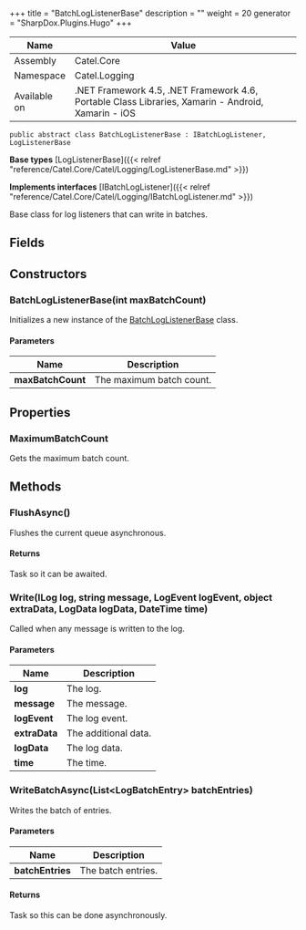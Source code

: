 

+++
title = "BatchLogListenerBase" 
description = ""
weight = 20
generator = "SharpDox.Plugins.Hugo"
+++

Name|Value
---|---
Assembly|Catel.Core
Namespace|Catel.Logging
Available on|.NET Framework 4.5, .NET Framework 4.6, Portable Class Libraries, Xamarin - Android, Xamarin - iOS

```
public abstract class BatchLogListenerBase : IBatchLogListener, LogListenerBase
```

**Base types**
[LogListenerBase]({{< relref "reference/Catel.Core/Catel/Logging/LogListenerBase.md" >}})

**Implements interfaces**
[IBatchLogListener]({{< relref "reference/Catel.Core/Catel/Logging/IBatchLogListener.md" >}})

Base class for log listeners that can write in batches.

## Fields

## Constructors

### BatchLogListenerBase(int maxBatchCount)

Initializes a new instance of the [BatchLogListenerBase](#) class.

#### Parameters

Name|Description
---|---
**maxBatchCount**|The maximum batch count.

## Properties

### MaximumBatchCount

Gets the maximum batch count.

## Methods

### FlushAsync()

Flushes the current queue asynchronous.

#### Returns

Task so it can be awaited.

### Write(ILog log, string message, LogEvent logEvent, object extraData, LogData logData, DateTime time)

Called when any message is written to the log.

#### Parameters

Name|Description
---|---
**log**|The log.
**message**|The message.
**logEvent**|The log event.
**extraData**|The additional data.
**logData**|The log data.
**time**|The time.

### WriteBatchAsync(List&lt;LogBatchEntry&gt; batchEntries)

Writes the batch of entries.

#### Parameters

Name|Description
---|---
**batchEntries**|The batch entries.

#### Returns

Task so this can be done asynchronously.

